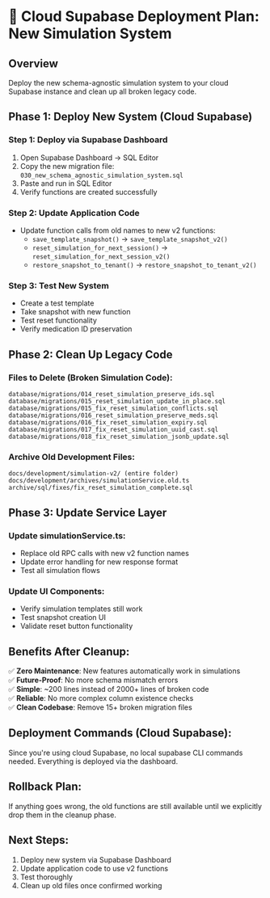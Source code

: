 # 🚀 Cloud Supabase Deployment Plan: New Simulation System

## Overview
Deploy the new schema-agnostic simulation system to your cloud Supabase instance and clean up all broken legacy code.

## Phase 1: Deploy New System (Cloud Supabase)

### Step 1: Deploy via Supabase Dashboard
1. Open Supabase Dashboard → SQL Editor
2. Copy the new migration file: `030_new_schema_agnostic_simulation_system.sql`
3. Paste and run in SQL Editor
4. Verify functions are created successfully

### Step 2: Update Application Code
- Update function calls from old names to new v2 functions:
  - `save_template_snapshot()` → `save_template_snapshot_v2()`
  - `reset_simulation_for_next_session()` → `reset_simulation_for_next_session_v2()`
  - `restore_snapshot_to_tenant()` → `restore_snapshot_to_tenant_v2()`

### Step 3: Test New System
- Create a test template
- Take snapshot with new function
- Test reset functionality
- Verify medication ID preservation

## Phase 2: Clean Up Legacy Code

### Files to Delete (Broken Simulation Code):
```
database/migrations/014_reset_simulation_preserve_ids.sql
database/migrations/015_reset_simulation_update_in_place.sql
database/migrations/015_fix_reset_simulation_conflicts.sql
database/migrations/016_reset_simulation_preserve_meds.sql
database/migrations/016_fix_reset_simulation_expiry.sql
database/migrations/017_fix_reset_simulation_uuid_cast.sql
database/migrations/018_fix_reset_simulation_jsonb_update.sql
```

### Archive Old Development Files:
```
docs/development/simulation-v2/ (entire folder)
docs/development/archives/simulationService.old.ts
archive/sql/fixes/fix_reset_simulation_complete.sql
```

## Phase 3: Update Service Layer

### Update simulationService.ts:
- Replace old RPC calls with new v2 function names
- Update error handling for new response format
- Test all simulation flows

### Update UI Components:
- Verify simulation templates still work
- Test snapshot creation UI
- Validate reset button functionality

## Benefits After Cleanup:

✅ **Zero Maintenance**: New features automatically work in simulations  
✅ **Future-Proof**: No more schema mismatch errors  
✅ **Simple**: ~200 lines instead of 2000+ lines of broken code  
✅ **Reliable**: No more complex column existence checks  
✅ **Clean Codebase**: Remove 15+ broken migration files  

## Deployment Commands (Cloud Supabase):

Since you're using cloud Supabase, no local supabase CLI commands needed. Everything is deployed via the dashboard.

## Rollback Plan:
If anything goes wrong, the old functions are still available until we explicitly drop them in the cleanup phase.

## Next Steps:
1. Deploy new system via Supabase Dashboard
2. Update application code to use v2 functions  
3. Test thoroughly
4. Clean up old files once confirmed working